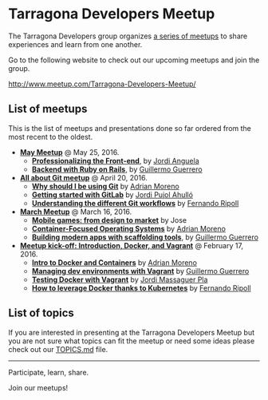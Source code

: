 # Tarragona Developers Meetup

The Tarragona Developers group organizes [a series of meetups](http://www.meetup.com/Tarragona-Developers-Meetup/) to share experiences and learn from one another.

Go to the following website to check out our upcoming meetups and join the group.

http://www.meetup.com/Tarragona-Developers-Meetup/

## List of meetups

This is the list of meetups and presentations done so far ordered from the most recent to the oldest.

* **[May Meetup](http://www.meetup.com/Tarragona-Developers-Meetup/events/230835954/)** @ May 25, 2016.
  * **[Professionalizing the Front-end](http://www.slideshare.net/JordiAnguela/professionalizing-the-frontend)**, by [Jordi Anguela](https://github.com/jordianguela)
  * **[Backend with Ruby on Rails](http://ryanfox1985.github.io/slides/rails101/)**, by [Guillermo Guerrero](https://github.com/ryanfox1985)
* **[All about Git meetup](http://www.meetup.com/Tarragona-Developers-Meetup/events/229781981/)** @ April 20, 2016.
  * **[Why should I be using Git](http://adrianmo.github.io/slides/whygit/)** by [Adrian Moreno](https://github.com/adrianmo)
  * **[Getting started with GitLab](http://jpahullo.github.io/slides/gitlab/)** by [Jordi Pujol Ahulló](https://github.com/jpahullo)
  * **[Understanding the different Git workflows](http://pipo02mix.github.io/slides/git-workflows.html)** by [Fernando Ripoll](https://github.com/pipo02mix)
* **[March Meetup](http://www.meetup.com/Tarragona-Developers-Meetup/events/228972741/)** @ March 16, 2016.
  * **[Mobile games: from design to market](http://juegosmovil.blogspot.es/)** by Jose
  * **[Container-Focused Operating Systems](http://adrianmo.github.io/slides/containeros/)** by [Adrian Moreno](https://github.com/adrianmo)
  * **[Building modern apps with scaffolding tools](http://ryanfox1985.github.io/slides/scaffolding_modern_apps/)**, by [Guillermo Guerrero](https://github.com/ryanfox1985)
* **[Meetup kick-off: Introduction, Docker, and Vagrant](http://www.meetup.com/Tarragona-Developers-Meetup/events/228350522/)** @ February 17, 2016.
  * **[Intro to Docker and Containers](http://adrianmo.github.io/slides/docker101/)** by [Adrian Moreno](https://github.com/adrianmo)
  * **[Managing dev environments with Vagrant](http://ryanfox1985.github.io/slides/vagrant101/)** by [Guillermo Guerrero](https://github.com/ryanfox1985)
  * **[Testing Docker with Vagrant](https://drive.google.com/file/d/0B7IDcViGrJDOZ0VtUDlwYjNYaDg/view)** by [Jordi Massaguer Pla](https://github.com/jordimassaguerpla)
  * **[How to leverage Docker thanks to Kubernetes](https://pipo02mix.github.io/slides/git-workflows.html#/)** by [Fernando Ripoll](https://github.com/pipo02mix)


## List of topics

If you are interested in presenting at the Tarragona Developers Meetup but you are not sure what topics can fit the meetup or need some ideas please check out our [TOPICS.md](TOPICS.md) file.

---

Participate, learn, share.

Join our meetups!
